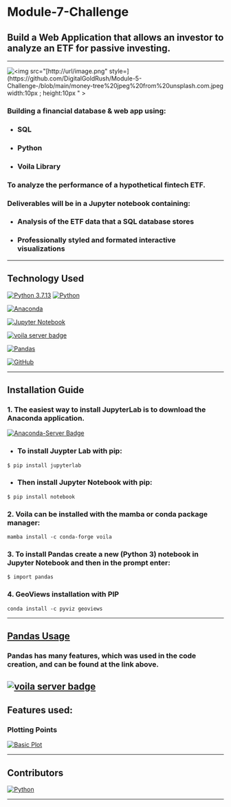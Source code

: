 # Module-7-Challenge

## Build a Web Application that allows an investor to analyze an ETF for passive investing.
---

![<img src="[http://url/image.png" style=](https://github.com/DigitalGoldRush/Module-5-Challenge-/blob/main/money-tree%20jpeg%20from%20unsplash.com.jpeg width:10px ; height:10px " >](https://github.com/DigitalGoldRush/Module-7-Challenge/blob/main/man%20with%20modern%20computer.jpeg)

### Building a financial database & web app using:
  - ### SQL
  - ### Python
  - ### Voila Library 
### To analyze the performance of a hypothetical fintech ETF.
  
### Deliverables will be in a Jupyter notebook containing:
  - ### Analysis of the ETF data that a SQL database stores
  - ### Professionally styled and formated interactive visualizations
---

## Technology Used

[![Python 3.7.13](https://img.shields.io/badge/python-3670A0?style=for-the-badge&logo=python&logoColor=ffdd54)]([https://www.python.org/downloads/release/python-3912/)
[![Python](https://img.shields.io/badge/Python-3.9.12-blue)](https://www.python.org/downloads/release/python-3912/)

[![Anaconda](https://img.shields.io/badge/Anaconda-%2344A833.svg?style=for-the-badge&logo=anaconda&logoColor=white)](https://www.anaconda.com/)

[![Jupyter Notebook](https://img.shields.io/badge/jupyter-%23F37626.svg?style=for-the-badge&logo=jupyter&logoColor=white)](https://jupyter.org/)

[![voila server badge](https://img.shields.io/badge/Using-Voila-9cf)](https://voila.readthedocs.io/en/stable/using.html)

  
[<img alt="Pandas" src="https://img.shields.io/badge/pandas-%23150458.svg?style=for-the-badge&logo=pandas&logoColor=white" />](https://pandas.pydata.org/)

[<img alt="GitHub" src="https://img.shields.io/badge/github-%23121011.svg?style=for-the-badge&logo=github&logoColor=white"/>](https://github.com/DigitalGoldRush?tab=repositories)

---

## Installation Guide

### 1. The easiest way to install JupyterLab is to download the Anaconda application.
[![Anaconda-Server Badge](https://anaconda.org/conda-forge/markdown-include/badges/installer/conda.svg)](https://www.anaconda.com/products/distribution)

  - ### To install Juypter Lab with pip:
```
$ pip install jupyterlab
```
  - ### Then install Jupyter Notebook with pip:
```
$ pip install notebook
```
### 2. Voila can be installed with the mamba or conda package manager:
  ```
mamba install -c conda-forge voila
```
### 3. To install Pandas create a new (Python 3) notebook in Jupyter Notebook and then in the prompt enter:
```
$ import pandas
```
### 4. GeoViews installation with PIP
  ```
 conda install -c pyviz geoviews
``` 
---

## [Pandas Usage](https://pandas.pydata.org/docs/user_guide/index.html)

### Pandas has many features, which was used in the code creation, and can be found at the link above. 

## [![voila server badge](https://img.shields.io/badge/Deploying-Voila-9cf)](https://voila.readthedocs.io/en/stable/deploy.html)

## Features used:

### Plotting Points
[![Basic Plot](https://github.com/DigitalGoldRush/Module-6-Challenge/blob/main/Images/6-4-geoviews-plot.png)](https://hvplot.holoviz.org/user_guide/Geographic_Data.html)

---
## Contributors

[![Python](https://img.shields.io/badge/Michael_Dionne-LinkedIn-blue)](https://www.linkedin.com/in/michael-dionne-b2a1b61b/)

---
